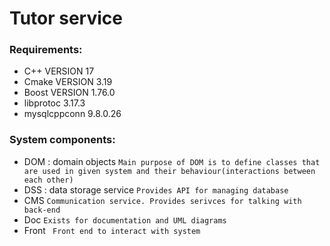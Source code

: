 # Tutor service

### Requirements:
- C++ VERSION 17
- Cmake VERSION 3.19
- Boost VERSION 1.76.0
- libprotoc 3.17.3
- mysqlcppconn 9.8.0.26

### System components:
- DOM : domain objects
``Main purpose of DOM is to define classes that are used in given system and their behaviour(interactions between each other)``
- DSS : data storage service
``Provides API for managing database``
- CMS
``Communication service. Provides serivces for talking with back-end``
- Doc
``Exists for documentation and UML diagrams``
- Front
`` Front end to interact with system``